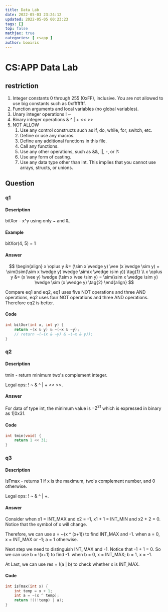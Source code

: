 ```yaml
---
title: Data Lab 
date: 2022-05-03 23:24:12 
updated: 2022-05-05 00:23:23
tags: [] 
top: false
mathjax: true
categories: [ csapp ]
author: booiris
---
```


# CS:APP Data Lab

## restriction

  1. Integer constants 0 through 255 (0xFF), inclusive. You are
     not allowed to use big constants such as 0xffffffff.
  2. Function arguments and local variables (no global variables).
  3. Unary integer operations ! ~
  4. Binary integer operations & ^ | + << >>
  5. NOT ALLOW
		1. Use any control constructs such as if, do, while, for, switch, etc.
		2. Define or use any macros.
		3. Define any additional functions in this file.
		4. Call any functions.
		5. Use any other operations, such as &&, ||, -, or ?:
		6. Use any form of casting.
		7. Use any data type other than int.  This implies that you
			 cannot use arrays, structs, or unions.
	

## Question

### q1

#### Description

bitXor - x^y using only ~ and &.

#### Example

bitXor(4, 5) = 1

#### Answer

$$
\begin{align}
	x \oplus y &= (\sim x \wedge y) \vee (x \wedge \sim y) = \sim(\sim(\sim x \wedge y) \wedge \sim(x \wedge \sim y)) \tag{1} \\
	x \oplus y &= (x \vee y) \wedge (\sim x \vee \sim y) = \sim(\sim x \wedge \sim y) \wedge \sim (x \wedge y) \tag{2}
\end{align}
$$

Compare eq1 and eq2, eq1 uses five NOT operations and three AND operations, eq2 uses four NOT operations and three AND operations. Therefore eq2 is better.

#### Code

```c
int bitXor(int x, int y) {
    return ~(x & y) & ~(~x & ~y);
    // return ~(~(x & ~y) & ~(~x & y));
}
```

### q2

#### Description

tmin - return minimum two's complement integer.

Legal ops: ! ~ & ^ | + << >>.

#### Answer

For data of type int, the minimum value is $-2^{31}$ which is expressed in binary as 1|0x31.

#### Code

```c
int tmin(void) {
    return 1 << 31;
}
```

### q3

#### Description

IsTmax - returns 1 if x is the maximum, two's complement number, and 0 otherwise.

Legal ops: ! ~ & ^ | +.

#### Answer

Consider when x1 = INT_MAX and x2 = -1, x1 + 1 = INT_MIN and x2 + 2 = 0. Notice that the symbol of x will change.

Therefore, we can use a = ~(x ^ (x+1)) to find INT_MAX and -1. when a = 0, x = INT_MAX or -1; a = 1 otherwise.

Next step we need to distinguish INT_MAX and -1. Notice that -1 + 1 = 0. So we can use b = !(x+1) to find -1. when b = 0, x = INT_MAX; b = 1, x = -1.

At Last, we can use res = !(a | b) to check whether x is INT_MAX.

#### Code

```c
int isTmax(int x) {
    int temp = x + 1;
    int a = ~(x ^ temp);
    return !((!temp) | a);
}
```
